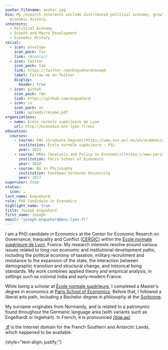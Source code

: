 ```yaml
---
avatar_filename: avatar.jpg
bio: My research interests include distributed political economy, growth and
  economic history.
interests:
  - Political Economy
  - Growth and Macro Development
  - Economic History
social:
  - icon: envelope
    icon_pack: fas
    link: /#contact
  - icon: twitter
    icon_pack: fab
    link: https://twitter.com/EnguehardJoseph
    label: Follow me on Twitter
    display:
      header: true
  - icon: github
    icon_pack: fab
    link: https://github.com/enguehard
  - icon: cv
    icon_pack: ai
    link: uploads/resume.pdf
organizations:
  - name: École normale supérieure de Lyon
    url: http://economie.ens-lyon.fr/en/
education:
  courses:
    - course: ENS [Graduate Degree](https://www.ens.psl.eu/en/academics/academic-programs/ens-graduate-degree?lang=en)
      institution: École normale supérieure - PSL
      year: 2021
    - course: MRes [Analysis and Policy in Economics](https://www.parisschoolofeconomics.eu/en/teaching/masters-program/ape-analysis-policy-in-economics/)
      institution: Paris School of Economics
      year: 2020
    - course: BA in Philosophy
      institution: Pantheon-Sorbonne University
      year: 2017
superuser: true
status:
  icon: ☕️
last_name: Enguehard
role: PhD Candidate in Economics
highlight_name: true
title: Joseph Enguehard
first_name: Joseph
email: "joseph.enguehard@ens-lyon.fr"
---
```

I am a PhD candidate in Economics at the Center for Economic Reserch on Governance, Inequality and Conflict ([CERGIC](http://economie.ens-lyon.fr/en/research/cergic)) within the [École normale supérieure de Lyon](https://www.ens-lyon.fr/en/), France. My research interests revolve around various issues related to long-run economic and institutional development paths, including the political economy of taxation, military recruitment and resistance to the expansion of the state, the interaction between demographic transition and structural change, and historical living standards. My work combines applied theory and empirical analysis, in settings such as colonial India and early-modern France.

While being a scholar at [École normale supérieure](https://www.ens.psl.eu/en), I completed a Master's degree in economics at [Paris School of Economics](https://www.parisschoolofeconomics.eu/?lang=en). Before that, I followed a liberal arts path, including a Bachelor degree in philosophy at the [Sorbonne](https://www.pantheonsorbonne.fr/en).

My surname originates from Normandy, and is related to a patronymic found throughout the Germanic language area (with variants such as Engelhardt or Inglehart). In French, it is pronounced [/ɑ̃gø.aʁ/](https://staff.fnwi.uva.nl/e.j.m.enguehard/).


[.tf](https://en.wikipedia.org/wiki/.tf) is the Internet domain for the French Southern and Antarctic Lands, which happened to be available.

{style="text-align: justify;"}
